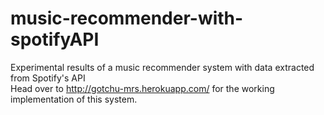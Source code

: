 # music-recommender-with-spotifyAPI
Experimental results of a music recommender system with data extracted from Spotify's API <br>
Head over to http://gotchu-mrs.herokuapp.com/ for the working implementation of this system. 
